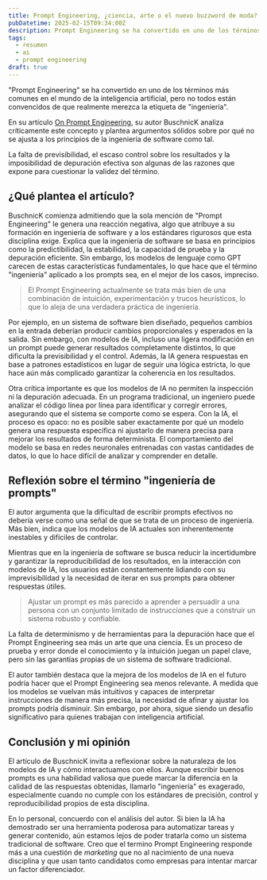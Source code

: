 ```yaml
---
title: Prompt Engineering, ¿ciencia, arte o el nuevo buzzword de moda?
pubDatetime: 2025-02-15T09:34:00Z
description: Prompt Engineering se ha convertido en uno de los términos más comunes en el mundo de la inteligencia artificial, pero no todos están convencidos de que realmente merezca la etiqueta de "ingeniería". En su artículo [On Prompt Engineering](https://blog.buschnick.net/2025/01/on-prompt-engineering.html), su autor BuschnicK analiza críticamente este concepto y plantea argumentos sólidos sobre por qué no se ajusta a los principios de la ingeniería de software como tal.
tags:
  - resumen
  - ai
  - prompt engineering
draft: true
---
```


"Prompt Engineering" se ha convertido en uno de los términos más comunes en el mundo de la inteligencia artificial, pero no todos están convencidos de que realmente merezca la etiqueta de "ingeniería".

En su artículo [On Prompt Engineering](https://blog.buschnick.net/2025/01/on-prompt-engineering.html), su autor BuschnicK analiza críticamente este concepto y plantea argumentos sólidos sobre por qué no se ajusta a los principios de la ingeniería de software como tal.

La falta de previsibilidad, el escaso control sobre los resultados y la imposibilidad de depuración efectiva son algunas de las razones que expone para cuestionar la validez del término.

## ¿Qué plantea el artículo?

BuschnicK comienza admitiendo que la sola mención de "Prompt Engineering" le genera una reacción negativa, algo que atribuye a su formación en ingeniería de software y a los estándares rigurosos que esta disciplina exige. Explica que la ingeniería de software se basa en principios como la predictibilidad, la estabilidad, la capacidad de prueba y la depuración eficiente. Sin embargo, los modelos de lenguaje como GPT carecen de estas características fundamentales, lo que hace que el término "ingeniería" aplicado a los prompts sea, en el mejor de los casos, impreciso.

> El Prompt Engineering actualmente se trata más bien de una combinación de intuición, experimentación y trucos heurísticos, lo que lo aleja de una verdadera práctica de ingeniería.

Por ejemplo, en un sistema de software bien diseñado, pequeños cambios en la entrada deberían producir cambios proporcionales y esperados en la salida. Sin embargo, con modelos de IA, incluso una ligera modificación en un prompt puede generar resultados completamente distintos, lo que dificulta la previsibilidad y el control. Además, la IA genera respuestas en base a patrones estadísticos en lugar de seguir una lógica estricta, lo que hace aún más complicado garantizar la coherencia en los resultados.

Otra crítica importante es que los modelos de IA no permiten la inspección ni la depuración adecuada. En un programa tradicional, un ingeniero puede analizar el código línea por línea para identificar y corregir errores, asegurando que el sistema se comporte como se espera. Con la IA, el proceso es opaco: no es posible saber exactamente por qué un modelo genera una respuesta específica ni ajustarlo de manera precisa para mejorar los resultados de forma determinista. El comportamiento del modelo se basa en redes neuronales entrenadas con vastas cantidades de datos, lo que lo hace difícil de analizar y comprender en detalle.

## Reflexión sobre el término "ingeniería de prompts"

El autor argumenta que la dificultad de escribir prompts efectivos no debería verse como una señal de que se trata de un proceso de ingeniería. Más bien, indica que los modelos de IA actuales son inherentemente inestables y difíciles de controlar.

Mientras que en la ingeniería de software se busca reducir la incertidumbre y garantizar la reproducibilidad de los resultados, en la interacción con modelos de IA, los usuarios están constantemente lidiando con su imprevisibilidad y la necesidad de iterar en sus prompts para obtener respuestas útiles.

> Ajustar un prompt es más parecido a aprender a persuadir a una persona con un conjunto limitado de instrucciones que a construir un sistema robusto y confiable.

La falta de determinismo y de herramientas para la depuración hace que el Prompt Engineering sea más un arte que una ciencia. Es un proceso de prueba y error donde el conocimiento y la intuición juegan un papel clave, pero sin las garantías propias de un sistema de software tradicional.

El autor también destaca que la mejora de los modelos de IA en el futuro podría hacer que el Prompt Engineering sea menos relevante. A medida que los modelos se vuelvan más intuitivos y capaces de interpretar instrucciones de manera más precisa, la necesidad de afinar y ajustar los prompts podría disminuir. Sin embargo, por ahora, sigue siendo un desafío significativo para quienes trabajan con inteligencia artificial.

## Conclusión y mi opinión

El artículo de BuschnicK invita a reflexionar sobre la naturaleza de los modelos de IA y cómo interactuamos con ellos. Aunque escribir buenos prompts es una habilidad valiosa que puede marcar la diferencia en la calidad de las respuestas obtenidas, llamarlo "ingeniería" es exagerado, especialmente cuando no cumple con los estándares de precisión, control y reproducibilidad propios de esta disciplina.

En lo personal, concuerdo con el análisis del autor. Si bien la IA ha demostrado ser una herramienta poderosa para automatizar tareas y generar contenido, aún estamos lejos de poder tratarla como un sistema tradicional de software. Creo que el termino Prompt Engineering responde más a una cuestión de _marketing_ que no al nacimiento de una nueva disciplina y que usan tanto candidatos como empresas para intentar marcar un factor diferenciador.
